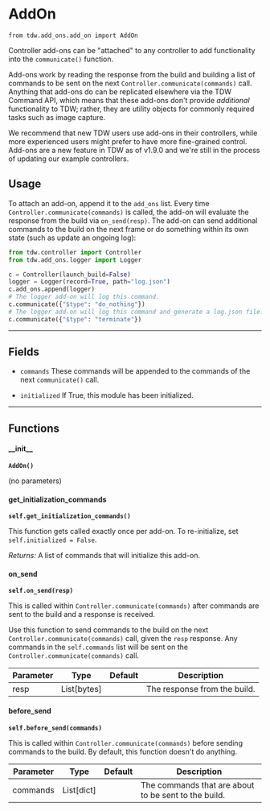 # AddOn

`from tdw.add_ons.add_on import AddOn`

Controller add-ons can be "attached" to any controller to add functionality into the `communicate()` function.

Add-ons work by reading the response from the build and building a list of commands to be sent on the next `Controller.communicate(commands)` call.
Anything that add-ons do can be replicated elsewhere via the TDW Command API, which means that these add-ons don't provide _additional_ functionality to TDW; rather, they are utility objects for commonly required tasks such as image capture.

We recommend that new TDW users use add-ons in their controllers, while more experienced users might prefer to have more fine-grained control. Add-ons are a new feature in TDW as of v1.9.0 and we're still in the process of updating our example controllers.

## Usage

To attach an add-on, append it to the `add_ons` list.
Every time `Controller.communicate(commands)` is called, the add-on will evaluate the response from the build via `on_send(resp)`. The add-on can send additional commands to the build on the next frame or do something within its own state (such as update an ongoing log):

```python
from tdw.controller import Controller
from tdw.add_ons.logger import Logger

c = Controller(launch_build=False)
logger = Logger(record=True, path="log.json")
c.add_ons.append(logger)
# The logger add-on will log this command.
c.communicate({"$type": "do_nothing"})
# The logger add-on will log this command and generate a log.json file.
c.communicate({"$type": "terminate"})
```

***

## Fields

- `commands` These commands will be appended to the commands of the next `communicate()` call.

- `initialized` If True, this module has been initialized.

***

## Functions

#### \_\_init\_\_

**`AddOn()`**

(no parameters)

#### get_initialization_commands

**`self.get_initialization_commands()`**

This function gets called exactly once per add-on. To re-initialize, set `self.initialized = False`.

_Returns:_  A list of commands that will initialize this add-on.

#### on_send

**`self.on_send(resp)`**

This is called within `Controller.communicate(commands)` after commands are sent to the build and a response is received.

Use this function to send commands to the build on the next `Controller.communicate(commands)` call, given the `resp` response.
Any commands in the `self.commands` list will be sent on the `Controller.communicate(commands)` call.

| Parameter | Type | Default | Description |
| --- | --- | --- | --- |
| resp |  List[bytes] |  | The response from the build. |

#### before_send

**`self.before_send(commands)`**

This is called within `Controller.communicate(commands)` before sending commands to the build. By default, this function doesn't do anything.

| Parameter | Type | Default | Description |
| --- | --- | --- | --- |
| commands |  List[dict] |  | The commands that are about to be sent to the build. |